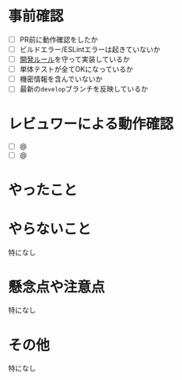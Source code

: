 # 事前確認

-   [ ] PR前に動作確認をしたか
-   [ ] ビルドエラー/ESLintエラーは起きていないか
-   [ ] [開発ルール](https://daydule.atlassian.net/wiki/spaces/DAYDULE/pages/9765029)を守って実装しているか
-   [ ] 単体テストが全てOKになっているか
-   [ ] 機密情報を含んでいないか
-   [ ] 最新の`develop`ブランチを反映しているか

# レビュワーによる動作確認

- [ ] @
- [ ] @

# やったこと<!-- このプルリクエストでやったことを書く -->

# やらないこと<!-- このプルリクエストでやってもおかしくないけどやらなかったことを書く -->
特になし

# 懸念点や注意点<!-- このプルリクエストにおける懸念点や注意点を書く -->
特になし

# その他<!-- このプルリクエストで上記の項目以外に伝えるべきことを書く -->
特になし
